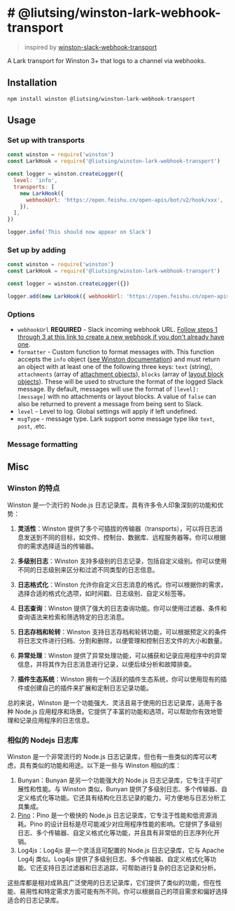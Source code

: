 # # @liutsing/winston-lark-webhook-transport

> inspired by [winston-slack-webhook-transport](https://github.com/TheAppleFreak/winston-slack-webhook-transport)

A Lark transport for Winston 3+ that logs to a channel via webhooks.

## Installation

```
npm install winston @liutsing/winston-lark-webhook-transport
```

## Usage

### Set up with transports

```javascript
const winston = require('winston')
const LarkHook = require('@liutsing/winston-lark-webhook-transport')

const logger = winston.createLogger({
  level: 'info',
  transports: [
    new LarkHook({
      webhookUrl: 'https://open.feishu.cn/open-apis/bot/v2/hook/xxx',
    }),
  ],
})

logger.info('This should now appear on Slack')
```

### Set up by adding

```javascript
const winston = require('winston')
const LarkHook = require('@liutsing/winston-lark-webhook-transport')

const logger = winston.createLogger({})

logger.add(new LarkHook({ webhookUrl: 'https://open.feishu.cn/open-apis/bot/v2/hook/xxx' }))
```

### Options

- `webhookUrl` **REQUIRED** - Slack incoming webhook URL. [Follow steps 1 through 3 at this link to create a new webhook if you don't already have one](https://api.slack.com/messaging/webhooks).
- `formatter` - Custom function to format messages with. This function accepts the `info` object ([see Winston documentation](https://github.com/winstonjs/winston/blob/master/README.md#streams-objectmode-and-info-objects)) and must return an object with at least one of the following three keys: `text` (string), `attachments` (array of [attachment objects](https://api.slack.com/messaging/composing/layouts#attachments)), `blocks` (array of [layout block objects](https://api.slack.com/messaging/composing/layouts#adding-blocks)). These will be used to structure the format of the logged Slack message. By default, messages will use the format of `[level]: [message]` with no attachments or layout blocks. A value of `false` can also be returned to prevent a message from being sent to Slack.
- `level` - Level to log. Global settings will apply if left undefined.
- `msgType` - message type. Lark support some message type like `text`, `post`, .etc.

### Message formatting

## Misc

### Winston 的特点

Winston 是一个流行的 Node.js 日志记录库，具有许多令人印象深刻的功能和优势：

1. **灵活性**：Winston 提供了多个可插拔的传输器（transports），可以将日志消息发送到不同的目标，如文件、控制台、数据库、远程服务器等。你可以根据你的需求选择适当的传输器。

2. **多级别日志**：Winston 支持多级别的日志记录，包括自定义级别。你可以使用不同的日志级别来区分和过滤不同类型的日志信息。

3. **日志格式化**：Winston 允许你自定义日志消息的格式。你可以根据你的需求，选择合适的格式化选项，如时间戳、日志级别、自定义标签等。

4. **日志查询**：Winston 提供了强大的日志查询功能。你可以使用过滤器、条件和查询语法来检索和筛选特定的日志消息。

5. **日志存档和轮转**：Winston 支持日志存档和轮转功能，可以根据预定义的条件将日志文件进行归档、分割和删除，以便管理和控制日志文件的大小和数量。

6. **异常处理**：Winston 提供了异常处理功能，可以捕获和记录应用程序中的异常信息，并将其作为日志消息进行记录，以便后续分析和故障排查。

7. **插件生态系统**：Winston 拥有一个活跃的插件生态系统，你可以使用现有的插件或创建自己的插件来扩展和定制日志记录功能。

总的来说，Winston 是一个功能强大、灵活且易于使用的日志记录库，适用于各种 Node.js 应用程序和场景。它提供了丰富的功能和选项，可以帮助你有效地管理和记录应用程序的日志信息。

### 相似的 Nodejs 日志库

Winston 是一个非常流行的 Node.js 日志记录库，但也有一些类似的库可以考虑，具有类似的功能和用途。以下是一些与 Winston 相似的库：

1. Bunyan：Bunyan 是另一个功能强大的 Node.js 日志记录库，它专注于可扩展性和性能。与 Winston 类似，Bunyan 提供了多级别日志、多个传输器、自定义格式化等功能。它还具有结构化日志记录的能力，可方便地与日志分析工具集成。
2. [Pino](https://github.com/pinojs/pino)：Pino 是一个极快的 Node.js 日志记录库，它专注于性能和低资源消耗。Pino 的设计目标是尽可能减少对应用程序性能的影响。它提供了多级别日志、多个传输器、自定义格式化等功能，并且具有非常低的日志序列化开销。
3. Log4js：Log4js 是一个灵活且可配置的 Node.js 日志记录库，它与 Apache Log4j 类似。Log4js 提供了多级别日志、多个传输器、自定义格式化等功能。它还支持日志过滤器和日志追踪，可帮助进行复杂的日志记录和分析。

这些库都是相对成熟且广泛使用的日志记录库，它们提供了类似的功能，但在性能、易用性和特定需求方面可能有所不同。你可以根据自己的项目需求和偏好选择适合的日志记录库。
